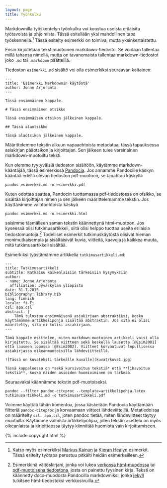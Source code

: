 ```yaml
---
layout: page
title: Työnkulku
---
```


Markdownilla työskentelyn työnkulku voi koostua useista erilaisita työtavoista ja ohjelmista. Tässä esitellään yksi mahdollinen tapa työskennellä.[^tyonkulku] Tässä esitelty esimerkki on toimiva, mutta yksinkertaistettu.

Ensin kirjoitetaan tekstimuotoinen markdown-tiedosto. Se voidaan tallentaa millä tahansa nimellä, mutta on tavanomaista tallentaa markdown-tiedostot joko `.md` tai `.markdown` päätteillä.

Tiedoston `esimerkki.md` sisältö voi olla esimerkiksi seuraavan kaltainen:

~~~~~~
---
title: 'Esimerkki Markdownin käytöstä'
author: Jonne Arjoranta
---

Tässä ensimmäinen kappale.

# Tässä ensimmäinen otsikko

Tässä ensimmäisen otsikon jälkeinen kappale.

## Tässä alaotsikko

Tässä alaotsikon jälkeinen kappale.
~~~~~~

Määrittelemme tekstin alkuun vapaaehtoista metadataa, tässä tapauksessa asiakirjan pääotsikon ja kirjoittajan. Sen jälkeen tulee varsinainen markdown-muotoiltu teksti.

Kun olemme tyytyväisiä tiedoston sisältöön, käytämme markdown-kääntäjää, tässä esimerkissä [Pandocia](http://pandoc.org/README.html). Jos annamme Pandocille käskyn kääntää edellä olevan tiedoston pdf-muotoon, se tapahtuu käskyllä

`pandoc esimerkki.md -o esimerkki.pdf`

Kuten odottaa saattaa, Pandocin tuottamassa pdf-tiedostossa on otsikko, se sisältää kirjoittajan nimen ja sen jälkeen määrittelemämme tekstin. Jos käyttäisimme vaihtoehtoista käskyä

`pandoc esimerkki.md -o esimerkki.html`

saisimme täsmälleen saman tekstin käännettynä html-muotoon. Jos kyseessä olisi tutkimusartikkeli, siitä olisi helppo tuottaa useita erilaisia tiedostomuotoja.[^vaitoskirja] Todelliset esimerkit tutkimuskäytöstä olisivat hieman monimutkaisempia ja sisältäisivät kuvia, viitteitä, kaavoja ja kaikkea muuta, mitä tutkimusartikkeli sisältää.

Esimerkiksi työstämämme artikkelia `tutkimusartikkeli.md`:

~~~~~~
---
title: Tutkimusartikkeli
subtitle: Ratkaisu kaikenlaisiin tärkeisiin kysymyksiin
author:
- name: Jonne Arjoranta
  affiliation: Jyväskylän yliopisto
date: 31.7.2015
bibliography: library.bib
lang: finnish
locale: fi-Fi
csl: apa.csl
abstract: | 
	Tämä tulostuu ensimmäisenä asiakirjaan abstraktiksi, koska käyttämämme artikkelipohja sisältää abstraktin. Jos sitä ei olisi määritelty, sitä ei tulisi asiakirjaan.
---

Tämä kappale esittelee, miten markdown-muotoinen artikkeli voisi olla kirjoitettu. Se sisältää viitteen sekä keskellä lausetta [@Esim2001] että lauseen lopussa [@Esim2002]. Viitteet korvautuvat lopullisessa asiakirjassa oikeanmuotoisilla lähdeviitteillä.

![Tässä on kuvateksti tärkeälle kuvalle](kuvat/kuva1.jpg)

Tässä kappaleessa on *sekä kursivoitua tekstiä* että **lihavoitua tekstiä**, koska näiden asioiden huomioiminen on tärkeää.
~~~~~~

Seuraavaksi käännämme tekstin pdf-muotoiseksi.

`pandoc --filter pandoc-citeproc --template=artikkelipohja.latex tutkimusartikkeli.md -o tutkimusartikkeli.pdf`

Voimme käyttää tähän komentoa, jossa käsketään Pandocia käyttämään filtteriä `pandoc-citeproc` ja korvaamaan viitteet lähdeviitteillä. Metatiedoissa on määritelty `csl: apa.csl`, joten pandoc tietää, miten lähdeviitteet täytyy muotoilla. Käytämme valmista artikkelipohjaa, joten tekstin asettelu on myös oikeanlaista ja kirjoittaessa täytyy kiinnittää huomiota vain kirjoittamiseen.

[^tyonkulku]: Katso myös esimerkiksi [Markus Kainun](http://markuskainu.fi/tools/2013/10/15/markdown-pandoc-tieteellinen-teksti.html) ja [Kieran Healyn](http://kieranhealy.org/blog/archives/2014/01/23/plain-text/) esimerkit. Tässä esitelty työtapa perustuu pitkälti heidän esimerkeilleen.

[^vaitoskirja]: Esimerkkinä väitöskirjani, jonka voi lukea [verkossa html-muodossa](https://jonne.arjoranta.fi/dissertation/) tai [pdf-muotoisena tiedostona](https://jyx.jyu.fi/dspace/handle/123456789/45647), josta on painettu fyysinen kirja. Teksti on käännetty docx-muodosta Pandocilla markdowniksi, jonka [jekyll](http://jekyllrb.com/) tulkitsee html-tiedostoksi verkkosivuilla.

{% include copyright.html %}

